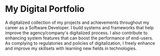 # My Digital Portfolio
A digitalized collection of my projects and achievements throughout my career as a Software Developer. I build systems and frameworks that help improve the agency/company's digitalized process. I also contribute to enhancing system features that can boost the performance of end-users. As complying to regulatories and policies of digitalization, I freely enhance and improve my skillsets with learning new fields in technologies.
